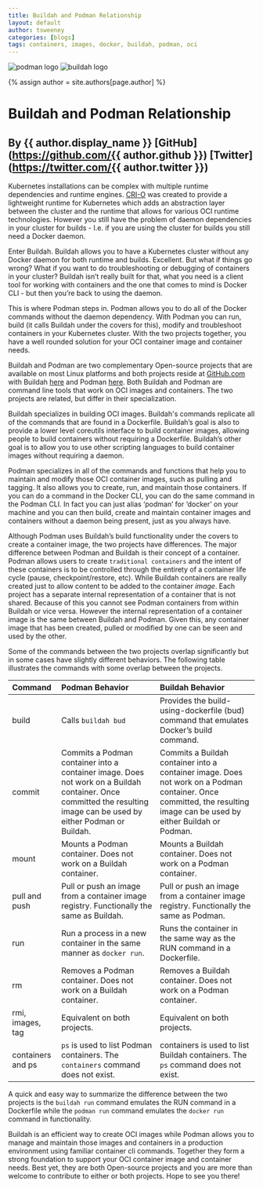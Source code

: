 ```yaml
---
title: Buildah and Podman Relationship
layout: default
author: tsweeney
categories: [blogs]
tags: containers, images, docker, buildah, podman, oci
---
```

![podman logo](https://podman.io/images/podman.svg)
![buildah logo](https://buildah.io/images/buildah.png)

{% assign author = site.authors[page.author] %}
# Buildah and Podman Relationship
## By {{ author.display_name }} [GitHub](https://github.com/{{ author.github }}) [Twitter](https://twitter.com/{{ author.twitter }})

Kubernetes installations can be complex with multiple runtime dependencies and runtime engines.  [CRI-O](http://cri-o.io/) was created to provide a lightweight runtime for Kubernetes which adds an abstraction layer between the cluster and the runtime that allows for various OCI runtime technologies.  However you still have the problem of daemon dependencies in your cluster for builds - I.e. if you are using the cluster for builds you still need a Docker daemon.

Enter Buildah.  Buildah allows you to have a Kubernetes cluster without any Docker daemon for both runtime and builds.  Excellent. But what if things go wrong? What if you want to do troubleshooting or debugging of containers in your cluster?  Buildah isn’t really built for that, what you need is a client tool for working with containers and the one that comes to mind is Docker CLI - but then you’re back to using the daemon.  

This is where Podman steps in.  Podman allows you to do all of the Docker commands without the daemon dependency.  With Podman you can run, build (it calls Buildah under the covers for this), modify and troubleshoot containers in your Kubernetes cluster.  With the two projects together, you have a well rounded solution for your OCI container image and container needs.

Buildah and Podman are two complementary Open-source projects that are available on
most Linux platforms and both projects reside at [GitHub.com](https://github.com)
with Buildah [here](https://github.com/containers/buildah) and Podman [here](https://github.com/containers/libpod).  Both Buildah and Podman are command line tools that work on OCI images and containers.  The two projects are related, but differ in their specialization.

Buildah specializes in building OCI images.  Buildah's commands replicate all
of the commands that are found in a Dockerfile. Buildah’s goal is also to provide a lower level coreutils interface to build container images, allowing people to build containers without requiring a Dockerfile.  Buildah’s other goal is to allow you to use other scripting languages to build container images without requiring a daemon.

Podman specializes in all of the commands and functions that help you to maintain and modify those OCI container images, such as pulling and tagging.  It also allows you to create, run, and maintain those containers. If you can do a command in the Docker CLI, you can do the same command in the Podman CLI.  In fact you can just alias ‘podman’ for ‘docker’ on your machine and you can then build, create and maintain container images and containers without a daemon being present, just as you always have.

Although Podman uses Buildah’s build functionality under the covers to create a container image, the two projects have differences.  The major difference between Podman and Buildah is their concept of a container. Podman allows users to create `traditional containers` and the intent of these containers is to be controlled through the entirety of a container life cycle (pause, checkpoint/restore, etc).  While Buildah containers are really created just to allow content to be added to the container *image*.  Each project has a separate internal representation of a container that is not shared.  Because of this you cannot see Podman containers from within Buildah or vice versa. However the internal representation of a container image is the same between Buildah and Podman.  Given this, any container image that has been created, pulled or modified by one can be seen and used by the other.

Some of the commands between the two projects overlap significantly but in some cases have slightly different behaviors.  The following table illustrates the commands with some overlap between the projects.

| Command  | Podman Behavior  | Buildah Behavior |
| :--------------- | :-------------------------- | :------------------------ |
| build          | Calls `buildah bud` | Provides the build-using-dockerfile (bud) command that emulates Docker’s build command. |
| commit      | Commits a Podman container into a container image.  Does not work on a Buildah container. Once committed the resulting image can be used by either Podman or Buildah. |  Commits a Buildah container into a container image. Does not work on a Podman container. Once committed, the resulting image can be used by either Buildah or Podman.|
| mount       | Mounts a Podman container.  Does not work on a Buildah container.  | Mounts a Buildah container. Does not work on a Podman container. |
| pull and push | Pull or push an image from a container  image registry. Functionally the same as Buildah. | Pull or push an image from a container  image registry. Functionally the same as Podman. |
| run             | Run a process in a new container in the same manner as `docker run`. | Runs the container in the same way as the RUN command in a Dockerfile. |
| rm              | Removes a Podman container.  Does not work on a Buildah container.  | Removes a Buildah container. Does not work on a Podman container. |
| rmi, images, tag | Equivalent on both projects. | Equivalent on both projects. |
| containers and ps | `ps` is used to list Podman containers.  The `containers` command does not exist. | containers is used to list Buildah containers.  The `ps` command does not exist. |

A quick and easy way to summarize the difference between the two projects is the `buildah run` command emulates the RUN command in a Dockerfile while the `podman run` command emulates the `docker run` command in functionality. 

Buildah is an efficient way to create OCI images while Podman allows you to manage and maintain those images and containers in a production environment using familiar container cli commands.  Together they form a strong foundation to support your OCI container image and container needs. Best yet, they are both Open-source projects and you are more than welcome to contribute to either or both projects.  Hope to see you there!
